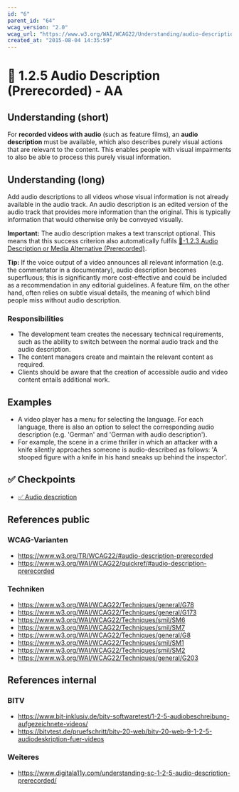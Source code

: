 ```yaml
---
id: "6"
parent_id: "64"
wcag_version: "2.0"
wcag_url: "https://www.w3.org/WAI/WCAG22/Understanding/audio-description-prerecorded.html"
created_at: "2015-08-04 14:35:59"
---
```


# 📜 1.2.5 Audio Description (Prerecorded) - AA

## Understanding (short)

For **recorded videos with audio** (such as feature films), an **audio description** must be available, which also describes purely visual actions that are relevant to the content. This enables people with visual impairments to also be able to process this purely visual information.

## Understanding (long)

Add audio descriptions to all videos whose visual information is not already available in the audio track. An audio description is an edited version of the audio track that provides more information than the original. This is typically information that would otherwise only be conveyed visually.

**Important:** The audio description makes a text transcript optional. This means that this success criterion also automatically fulfils [📜-1.2.3 Audio Description or Media Alternative (Prerecorded)](/en/wcag/1.2.3-audio-description-or-media-alternative-prerecorded).

**Tip:** If the voice output of a video announces all relevant information (e.g. the commentator in a documentary), audio description becomes superfluous; this is significantly more cost-effective and could be included as a recommendation in any editorial guidelines. A feature film, on the other hand, often relies on subtle visual details, the meaning of which blind people miss without audio description.

### Responsibilities

- The development team creates the necessary technical requirements, such as the ability to switch between the normal audio track and the audio description.
- The content managers create and maintain the relevant content as required.
- Clients should be aware that the creation of accessible audio and video content entails additional work.

## Examples

- A video player has a menu for selecting the language. For each language, there is also an option to select the corresponding audio description (e.g. 'German' and 'German with audio description').
- For example, the scene in a crime thriller in which an attacker with a knife silently approaches someone is audio-described as follows: 'A stooped figure with a knife in his hand sneaks up behind the inspector'.

## ✅ Checkpoints

- [✅ Audio description](audio-description)

## References public

### WCAG-Varianten
- <https://www.w3.org/TR/WCAG22/#audio-description-prerecorded>
- <https://www.w3.org/WAI/WCAG22/quickref/#audio-description-prerecorded>

### Techniken
- <https://www.w3.org/WAI/WCAG22/Techniques/general/G78>
- <https://www.w3.org/WAI/WCAG22/Techniques/general/G173>
- <https://www.w3.org/WAI/WCAG22/Techniques/smil/SM6>
- <https://www.w3.org/WAI/WCAG22/Techniques/smil/SM7>
- <https://www.w3.org/WAI/WCAG22/Techniques/general/G8>
- <https://www.w3.org/WAI/WCAG22/Techniques/smil/SM1>
- <https://www.w3.org/WAI/WCAG22/Techniques/smil/SM2>
- <https://www.w3.org/WAI/WCAG22/Techniques/general/G203>

## References internal

### BITV
- <https://www.bit-inklusiv.de/bitv-softwaretest/1-2-5-audiobeschreibung-aufgezeichnete-videos/>
- <https://bitvtest.de/pruefschritt/bitv-20-web/bitv-20-web-9-1-2-5-audiodeskription-fuer-videos>

### Weiteres
- <https://www.digitala11y.com/understanding-sc-1-2-5-audio-description-prerecorded/>
